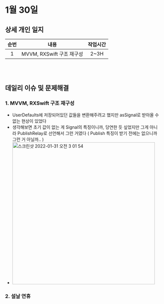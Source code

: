 # 1월 30일
## 상세 개인 일지 
|순번|내용|작업시간
|:---:|:-----:|:-------:
|1| MVVM, RXSwift 구조 재구성 | 2~3H


</br></br>
## 데일리 이슈 및 문제해결
### 1. MVVM, RXSwift 구조 재구성
  - UserDefaults에 저장되어있던 값들을 변환해주려고 했지만 asSignal로 받아올 수 없는 현상이 있었다
  - 생각해보면 초기 값이 없는 게 Signal의 특징이니까, 당연한 듯 싶었지만 그게 아니라 PublishRelay로 선언해서 그런 거였다 ( Publish 특징이 받기 전에는 없으니까 그런 거 아닐까.. )
  - <img width="465" alt="스크린샷 2022-01-31 오전 3 01 54" src="https://user-images.githubusercontent.com/80211277/151712201-aa644e1e-4a8e-4d22-933e-ba5362e77967.png">

### 2. 설날 연휴
